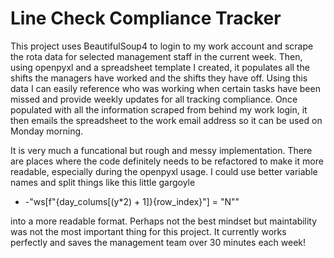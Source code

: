 # Line Check Compliance Tracker
This project uses BeautifulSoup4 to login to my work account and scrape the rota data for selected management staff in the current week. Then, using openpyxl and a spreadsheet template I created,
it populates all the shifts the managers have worked and the shifts they have off. Using this data I can easily reference who was working when certain tasks have been missed
and provide weekly updates for all tracking compliance. Once populated with all the information scraped from behind my work login, it then emails the spreadsheet to the work email
address so it can be used on Monday morning.

It is very much a funcational but rough and messy implementation. There are places where the code definitely needs to be refactored to make it more readable, especially during the 
openpyxl usage. I could use better variable names and split things like this little gargoyle
-  -"ws[f"{day_colums[(y*2) + 1]}{row_index}"] = "N""

into a more readable format.
Perhaps not the best mindset but maintability was not the most important thing for this project. It currently works perfectly and saves the management team over 30 minutes each 
week!



 
